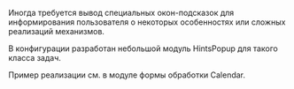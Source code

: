Иногда требуется вывод специальных окон-подсказок для информирования пользователя о некоторых особенностях или сложных реализаций механизмов.

В конфигурации разработан небольшой модуль HintsPopup для такого класса задач.

Пример реализации см. в модуле формы обработки Calendar.